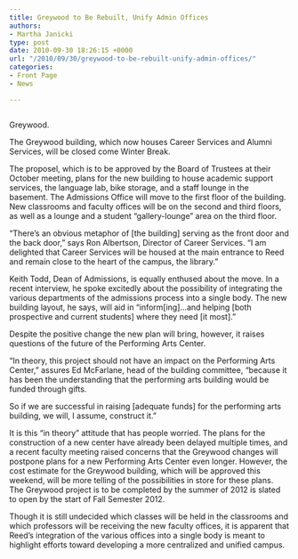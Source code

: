 ```yaml
---
title: Greywood to Be Rebuilt, Unify Admin Offices
authors:
- Martha Janicki
type: post
date: 2010-09-30 18:26:15 +0000
url: "/2010/09/30/greywood-to-be-rebuilt-unify-admin-offices/"
categories:
- Front Page
- News

---
```

<div id="attachment_352" style="width: 269px" class="wp-caption alignleft">
  <a href="https://i0.wp.com/www.reedquest.org/wp-content/uploads/2010/09/Greywood.jpg"><img class="size-full wp-image-352  " title="Greywood" src="https://i0.wp.com/www.reedquest.org/wp-content/uploads/2010/09/Greywood.jpg?resize=259%2C172" alt="" data-recalc-dims="1" /></a>
  
  <p class="wp-caption-text">
    Greywood.
  </p>
</div>

The Greywood building, which now houses Career Services and Alumni Services, will be closed come Winter Break.

The proposel, which is to be approved by the Board of Trustees at their October meeting, plans for the new building to house academic support services, the language lab, bike storage, and a staff lounge in the basement. The Admissions Office will move to the first floor of the building. New classrooms and faculty offices will be on the second and third floors, as well as a lounge and a student “gallery-lounge” area on the third floor.

“There’s an obvious metaphor of [the building] serving as the front door and the back door,” says Ron Albertson, Director of Career Services. “I am delighted that Career Services will be housed at the main entrance to Reed and remain close to the heart of the campus, the library.”

Keith Todd, Dean of Admissions, is equally enthused about the move. In a recent interview, he spoke excitedly about the possibility of integrating the various departments of the admissions process into a single body. The new building layout, he says, will aid in “inform[ing]…and helping [both prospective and current students] where they need [it most].”

Despite the positive change the new plan will bring, however, it raises questions of the future of the Performing Arts Center.

“In theory, this project should not have an impact on the Performing Arts Center,” assures Ed McFarlane, head of the building committee, “because it has been the understanding that the performing arts building would be funded through gifts.

So if we are successful in raising [adequate funds] for the performing arts building, we will, I assume, construct it.”

It is this “in theory” attitude that has people worried. The plans for the construction of a new center have already been delayed multiple times, and a recent faculty meeting raised concerns that the Greywood changes will postpone plans for a new Performing Arts Center even longer. However, the cost estimate for the Greywood building, which will be approved this weekend, will be more telling of the possibilities in store for these plans. The Greywood project is to be completed by the summer of 2012 is slated to open by the start of Fall Semester 2012.

Though it is still undecided which classes will be held in the classrooms and which professors will be receiving the new faculty offices, it is apparent that Reed’s integration of the various offices into a single body is meant to highlight efforts toward developing a more centralized and unified campus.